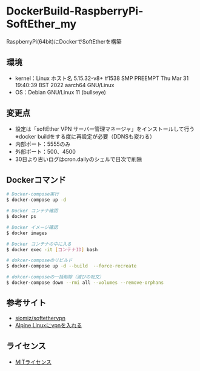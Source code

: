 # DockerBuild-RaspberryPi-SoftEther_my
RaspberryPi(64bit)にDockerでSoftEtherを構築

## 環境
- kernel：Linux ホスト名 5.15.32-v8+ #1538 SMP PREEMPT Thu Mar 31 19:40:39 BST 2022 aarch64 GNU/Linux
- OS：Debian GNU/Linux 11 (bullseye)

## 変更点
- 設定は「softEther VPN サーバー管理マネージャ」をインストールして行う
  ※docker buildをする度に再設定が必要（DDNSも変わる）
- 内部ポート：5555のみ
- 外部ポート：500、4500
- 30日より古いログはcron.dailyのシェルで日次で削除

## Dockerコマンド
```bash
# Docker-compose実行
$ docker-compose up -d

# Docker コンテナ確認
$ docker ps

# Docker イメージ確認
$ docker images

# Docker コンテナの中に入る
$ docker exec -it [コンテナID] bash

# dokcer-composeのリビルド
$ docker-compose up -d --build  --force-recreate

# dokcer-composeの一括削除（滅びの呪文）
$ docker-compose down --rmi all --volumes --remove-orphans
```

## 参考サイト
- [siomiz/softethervpn](https://github.com/siomiz/SoftEtherVPN)
- [Alpine Linuxにvpnを入れる](https://saturday-in-the-park.netlify.app/AlpineLinux/07_vpn/)


## ライセンス
- [MITライセンス](https://licenses.opensource.jp/MIT/MIT.html)
